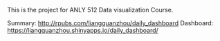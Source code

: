 This is the project for ANLY 512 Data visualization Course.

Summary: http://rpubs.com/liangquanzhou/daily_dashboard
Dashboard: https://liangquanzhou.shinyapps.io/daily_dashboard/
